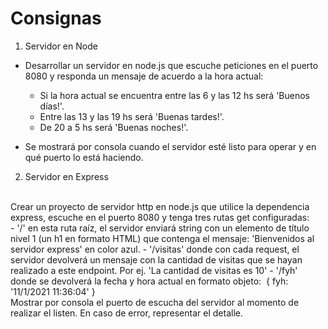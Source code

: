# Consignas

1. Servidor en Node
  - Desarrollar un servidor en node.js que escuche peticiones en el puerto 8080 y responda un mensaje de acuerdo a la hora actual: 
    - Si la hora actual se encuentra entre las 6 y las 12 hs será 'Buenos días!'.
    - Entre las 13 y las 19 hs será 'Buenas tardes!'. 
    - De 20 a 5 hs será 'Buenas noches!'.

  - Se mostrará por consola cuando el servidor esté listo para operar y en qué puerto lo está haciendo.

2. Servidor en Express
<br>
Crear un proyecto de servidor http en node.js que utilice la dependencia express, escuche en el puerto 8080 y tenga tres rutas get configuradas: <br>
- '/' en esta ruta raíz, el servidor enviará string con un elemento de título nivel 1 (un h1 en formato HTML) que contenga el mensaje: 'Bienvenidos al servidor express' en color azul.
- '/visitas' donde con cada request, el servidor devolverá un mensaje con la cantidad de visitas que se hayan realizado a este endpoint. Por ej. 'La cantidad de visitas es 10'
- '/fyh' donde se devolverá la fecha y hora actual en formato objeto: 
    { fyh: '11/1/2021 11:36:04' }
  <br>
Mostrar por consola el puerto de escucha del servidor al momento de realizar el listen. En caso de error, representar el detalle.

